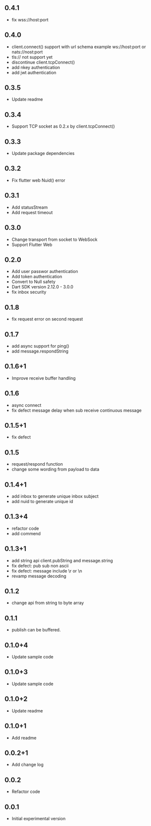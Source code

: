 ## 0.4.1
* fix wss://host:port 

## 0.4.0
* client.connect() support with url schema example ws://host:port or nats://nost:port 
* tls:// not support yet
* discontinue client.tcpConnect()
* add nkey authentication
* add jwt authentication

## 0.3.5
* Update readme

## 0.3.4
* Support TCP socket as 0.2.x by client.tcpConnect()

## 0.3.3
* Update package dependencies

## 0.3.2
* Fix flutter web Nuid() error

## 0.3.1
* Add statusStream  
* Add request timeout

## 0.3.0
* Change transport from socket to WebSock 
* Support Flutter Web

## 0.2.0
* Add user passwor authentication
* Add token authentication
* Convert to Null safety
* Dart SDK version 2.12.0 - 3.0.0
* fix inbox security


## 0.1.8
* fix request error on second request

## 0.1.7
* add async support for ping()
* add message.respondString

## 0.1.6+1
* Improve receive buffer handling

## 0.1.6
* async connect
* fix defect message delay when sub receive continuous message

## 0.1.5+1
* fix defect

## 0.1.5
* request/respond function
* change some wording from payload to data

## 0.1.4+1
* add inbox to generate unique inbox subject
* add nuid to generate unique id 

## 0.1.3+4
* refactor code
* add commend

## 0.1.3+1
* add string api client.pubString and message.string
* fix defect: pub sub non ascii
* fix defect: message include \r or \n
* revamp message decoding

## 0.1.2
* change api from string to byte array

## 0.1.1
* publish can be buffered.

## 0.1.0+4
* Update sample code

## 0.1.0+3
* Update sample code

## 0.1.0+2
* Update readme

## 0.1.0+1
* Add readme

## 0.0.2+1
* Add change log

## 0.0.2
* Refactor code 

## 0.0.1
* Initial experimental version